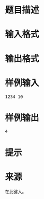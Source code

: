 

# 题目描述



# 输入格式



# 输出格式



# 样例输入


<pre>1234 10
</pre>

# 样例输出


<pre>4
</pre>

# 提示



# 来源


<p>
在此键入。
</p>
